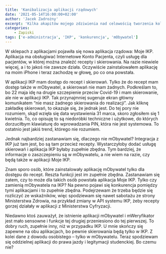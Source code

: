 ```yaml
---
title: 'Kanibalizacja aplikacji rządowych'
date: '2021-05-14T16:00:00+02:00'
author: 'Jacek Zadrożny'
excerpt: 'Kilka akapitów mojego zdziwienia nad celowością tworzenia kolejnych aplikacji rządowych. Co ma IKP, czego nie ma mObywatel?'
categories:
    - Zapiski
tags: ['e-administracja', 'IKP', 'konkurencja', 'mObywatel']
---
```


W sklepach z aplikacjami pojawiła się nowa aplikacja rządowa: Moje IKP. Aplikacja ma obsługiwać Internetowe Konto Pacjenta, czyli usługę dla pacjentów, w której można znaleźć recepty i skierowania. Na razie niewiele więcej, a i to jakoś nie zawsze działa. Oczywiście zainstalowałem aplikację na moim iPhone i teraz zachodzę w głowę, po co ona powstała.

W aplikacji IKP mam dostęp do recept i skierowań. Tylko że do recept mam dostęp także w mObywatel, a skierowań nie mam żadnych. Podkreślam to, bo 22 maja idę na drugie szczepienie przeciw Covid-19 i mam skierowanie, ale nie w aplikacji IKP. Tak przynajmniej sugeruje ekran główny komunikatem “nie masz żadnego skierowania do realizacji”. Jak kliknę zakładkę skierowań, to okazuje się, że jednak jest. Do tej pory nie rozumiem, skąd wzięła się data wystawienia 31 marca, skoro zgłosiłem się 1 kwietnia. To, co opisuję to są niedoróbki techniczne i użytkowe, do których dorzuciłbym klawiaturę do wprowadzania PIN, która nie jest systemowa. To ostatnio jest jakiś trend, którego nie rozumiem.

Jednak najbardziej zastanawiam się, dlaczego nie mObywatel? Integracja z IKP już tam jest, bo są tam przecież recepty. Wystarczyłoby dodać usługę skierowań i aplikacja IKP byłaby zupełnie zbędna. Tym bardziej, że informacje o zaszczepieniu są w mObywatelu, a nie wiem na razie, czy będą także w aplikacji Moje IKP.

Znam sporo osób, które zainstalowały aplikację mObywatel tylko dla dostępu do recept. Reszta funkcji jest im zupełnie zbędna. Zastanawiam się zatem, czy to może dla takich osób powstała aplikacja Moje IKP. Tylko czy zamienią mObywatela na IKP? Na pewno pojawi się konkurencja pomiędzy tymi aplikacjami i to zupełnie zbędna. Podejrzewam że trzeba będzie się rozliczyć ze wskaźników, więc spodziewam się nawet sabotażu ze strony Ministerstwa Zdrowia, na przykład zmiany w API systemu IKP, żeby recepty gorzej działały w aplikacji z Ministerstwa Cyfryzacji.

Niedawno ktoś zauważył, że istnienie aplikacji mObywatel i mWeryfikator jest mało sensowne i funkcje tej drugiej przeniesiono do tej pierwszej. To dobry ruch, zupełnie inny, niż w przypadku IKP. U mnie skończy się zapewne na obu aplikacjach, bo pewnie skierowania będą tylko w IKP. Z kolei dane z dowodu osobistego – tylko w mObywatelu. Teraz spodziewam się oddzielnej aplikacji do prawa jazdy i legitymacji studenckiej. Bo czemu nie?
